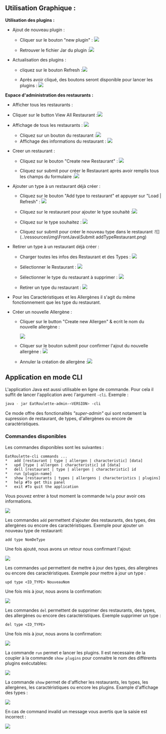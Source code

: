 ## Utilisation Graphique : 

**Utilisation des plugins :** 

- Ajout de nouveau plugin : 

  - Cliquer sur le bouton "new plugin" : ![](../ressources/img/FrontJava/CliqueAjoutDePlugins.png)

  - Retrouver le fichier Jar du plugin :![](..\ressources\img\FrontJava\SelectPlugin.png)

    

    

    

- Actualisation des plugins :

  - cliquez sur le bouton Refresh :![](../ressources/img/FrontJava/RefreshPlugin.png)

  - Après avoir cliqué,  des boutons seront disponible pour lancer les plugins : ![](..\ressources\img\FrontJava\RenderPlugin.png)



**Espace d'administration des restaurants :** 

- Afficher tous les restaurants : 

- Cliquer sur le button View All Restaurant :![](..\ressources\img\FrontJava\CliqueViewAllRestaurants.png)
  
- Affichage de tous les restaurants : ![](..\ressources\img\FrontJava\ViewAllRestaurants.png)
  - Cliquez sur un bouton du restaurant :![](..\ressources\img\FrontJava\cliqueBouttonRestaurantData.png)
  - Affichage des informations du restaurant : ![](..\ressources\img\FrontJava\RestaurantInfo.png)
  
- Creer un restaurant :

  - Cliquez sur le bouton "Create new Restaurant" : ![](..\ressources\img\FrontJava\CreateRestaurantFeature.png)

  - Cliquez sur submit pour créer le Restaurant après avoir remplis tous les champs du formulaire :![](..\ressources\img\FrontJava\CreateRestaurantFormFill.png)

  

- Ajouter un type à un restaurant déjà créer :

  - Cliquez sur le bouton "Add type to restaurant" et appuyer sur "Load | Refresh" : ![](..\ressources\img\FrontJava\AddTypeStart.png)
  - Cliquez sur le restaurant pour ajouter le type souhaité :![](..\ressources\img\FrontJava\AddType.png)
  - Cliquez sur le type souhaitez : ![](..\ressources\img\FrontJava\TypeAddSelected.png)

  - Cliquez sur submit pour créer le nouveau type dans le restaurant :![](..\ressources\img\FrontJava\Submit addTypeRestaurant.png)

- Retirer un type à un restaurant déjà créer :

  - Charger toutes les infos des Restaurant et des Types : ![](..\ressources\img\FrontJava\DelTypeRestaurant.png)
  - Sélectionner le Restaurant : 
    ![](..\ressources\img\FrontJava\DeleteTypeSelectedRestaurant.png)

  - Sélectionner le type du restaurant à supprimer : ![](..\ressources\img\FrontJava\DeleteTypeSelect.png)
  - Retirer un type du restaurant : ![](..\ressources\img\FrontJava\SubmitDeleteType.png)

- Pour les Caractéristiques et les Allergènes il s'agit du même fonctionnement que les type du restaurant.

- Créer un nouvelle Allergène : 

  - Cliquer sur le button "Create new Allergen" & ecrit le nom du nouvelle allergène :

    ![](..\ressources\img\FrontJava\CreateAllergen.png)

  - Cliquer sur le bouton submit pour confirmer l'ajout du nouvelle allergène : ![](..\ressources\img\FrontJava\CreateAllergenSubmit.png)

  - Annuler la création de allergène :![](..\ressources\img\FrontJava\CreateAllergenCancel.PNG)

    

## Application en mode CLI

L'application Java est aussi utilisable en ligne de commande. Pour cela il suffit de lancer l'application avec l'argument `-cli`. Exemple :

```sh
java - jar EatRoulette-admin-<VERSION> -cli
```

Ce mode offre des fonctionalités *"super-admin"* qui sont notament la supression de restaurant, de types, d'allergènes ou encore de caractéristiques.



### Commandes disponibles

Les commandes disponibles sont les suivantes :

```
EatRoulette-cli commands ...
*	add [restaurant | type | allergen | characteristic] [data]
*	upd [type | allergen | characteristic] id [data]
*	dell [restaurant | type | allergen | characteristic] id
*	run [plugin-name]
*	show [restaurants | types | allergens | characteristics | plugins]
*	help #To get this panel
*	exit #To quit the application
```

Vous pouvez entrer à  tout moment la commande `help` pour avoir ces informations.

![](../ressources/img/FrontJava/CliHelp.png)



Les commandes `add` permettent d'ajouter des restaurants, des types, des allergènes ou encore des caractéristiques. Exemple pour ajouter un nouveau type de restaurant:

```
add type NomDeType
```

Une fois ajouté, nous avons un retour nous confirmant l'ajout:

![](../ressources/img/FrontJava/CliAddType.png)



Les commandes `upd` permettent de mettre à jour des types, des allergènes ou encore des caractéristiques. Exemple pour mettre à jour un type :

```
upd type <ID_TYPE> NouveauNom
```

Une fois mis à jour, nous avons la confirmation:

![](../ressources/img/FrontJava/CliUpdType.png)



Les commandes `del` permettent de supprimer des restaurants, des types, des allergènes ou encore des caractéristiques. Exemple supprimer un type :

```
del type <ID_TYPE>
```

Une fois mis à jour, nous avons la confirmation:

![](../ressources/img/FrontJava/CliDelType.png)



La commande `run` permet e lancer les plugins. Il est necessaire de la coupler à la commande `show plugins` pour connaitre le nom des différents plugins exécutables:

![](../ressources/img/FrontJava/CliPlugins.png)



La commande `show` permet de d'afficher les restaurants, les types, les allergènes, les caractéristiques ou encore les plugins. Example d'affichage des types :

![](../ressources/img/FrontJava/CliShowType.png)



En cas de command invalid un message vous avertis que la saisie est incorrect :

![](../ressources/img/FrontJava/CliError.png)